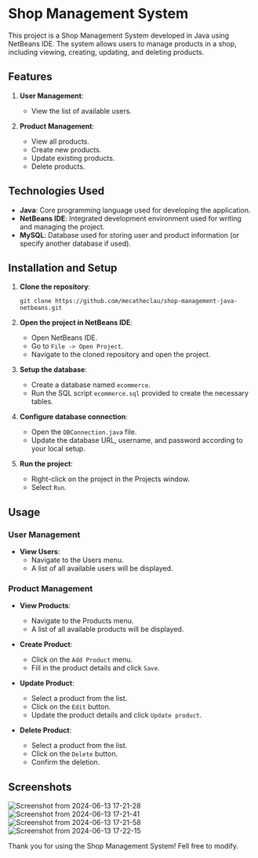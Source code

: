# Shop Management System

This project is a Shop Management System developed in Java using NetBeans IDE. The system allows users to manage products in a shop, including viewing, creating, updating, and deleting products. 

## Features

1. **User Management**:
   - View the list of available users.

2. **Product Management**:
   - View all products.
   - Create new products.
   - Update existing products.
   - Delete products.

## Technologies Used

- **Java**: Core programming language used for developing the application.
- **NetBeans IDE**: Integrated development environment used for writing and managing the project.
- **MySQL**: Database used for storing user and product information (or specify another database if used).

## Installation and Setup

1. **Clone the repository**:
   ```
   git clone https://github.com/mecatheclau/shop-management-java-netbeans.git
   ```

2. **Open the project in NetBeans IDE**:
   - Open NetBeans IDE.
   - Go to `File -> Open Project`.
   - Navigate to the cloned repository and open the project.

3. **Setup the database**:
   - Create a database named `ecommerce`.
   - Run the SQL script `ecommerce.sql` provided to create the necessary tables.

4. **Configure database connection**:
   - Open the `DBConnection.java` file.
   - Update the database URL, username, and password according to your local setup.

5. **Run the project**:
   - Right-click on the project in the Projects window.
   - Select `Run`.

## Usage

### User Management

- **View Users**:
  - Navigate to the Users menu.
  - A list of all available users will be displayed.

### Product Management

- **View Products**:
  - Navigate to the Products menu.
  - A list of all available products will be displayed.

- **Create Product**:
  - Click on the `Add Product` menu.
  - Fill in the product details and click `Save`.

- **Update Product**:
  - Select a product from the list.
  - Click on the `Edit` button.
  - Update the product details and click `Update product`.

- **Delete Product**:
  - Select a product from the list.
  - Click on the `Delete` button.
  - Confirm the deletion.

## Screenshots

![Screenshot from 2024-06-13 17-21-28](https://github.com/mecatheclau/shop-management-java-netbeans/assets/43791985/fe32990f-7073-425b-ab17-bf3518cc9cd2)
![Screenshot from 2024-06-13 17-21-41](https://github.com/mecatheclau/shop-management-java-netbeans/assets/43791985/e71d4896-487a-4d93-ab9e-9b2b63014979)
![Screenshot from 2024-06-13 17-21-58](https://github.com/mecatheclau/shop-management-java-netbeans/assets/43791985/da17e1d2-94e2-4928-8856-f9d7a6e1b0fa)
![Screenshot from 2024-06-13 17-22-15](https://github.com/mecatheclau/shop-management-java-netbeans/assets/43791985/5cda1784-8030-4725-a0f4-625151436329)



Thank you for using the Shop Management System! Fell free to modify.
